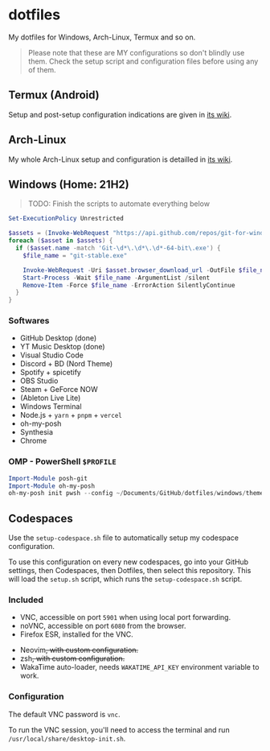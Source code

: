 # dotfiles
My dotfiles for Windows, Arch-Linux, Termux and so on.

> Please note that these are MY configurations so don't blindly use them. Check the setup script and configuration files before using any of them.

## Termux (Android)

Setup and post-setup configuration indications are given
in [its wiki](https://github.com/Vexcited/dotfiles/wiki/Termux).

## Arch-Linux

My whole Arch-Linux setup and configuration is detailled
in [its wiki](https://github.com/Vexcited/dotfiles/wiki/Arch-Linux).

## Windows (Home: 21H2)

> TODO: Finish the scripts to automate everything below

```powershell
Set-ExecutionPolicy Unrestricted

$assets = (Invoke-WebRequest "https://api.github.com/repos/git-for-windows/git/releases/latest" | ConvertFrom-Json).assets
foreach ($asset in $assets) { 
  if ($asset.name -match 'Git-\d*\.\d*\.\d*-64-bit\.exe') {
    $file_name = "git-stable.exe"

    Invoke-WebRequest -Uri $asset.browser_download_url -OutFile $file_name
    Start-Process -Wait $file_name -ArgumentList /silent
    Remove-Item -Force $file_name -ErrorAction SilentlyContinue
  }
}
```

### Softwares

* GitHub Desktop (done)
* YT Music Desktop (done)
* Visual Studio Code
* Discord + BD (Nord Theme)
* Spotify + spicetify
* OBS Studio
* Steam + GeForce NOW
* (Ableton Live Lite)
* Windows Terminal
* Node.js + `yarn` + `pnpm` + `vercel`
* oh-my-posh
* Synthesia
* Chrome

### OMP - PowerShell `$PROFILE`

```powershell
Import-Module posh-git
Import-Module oh-my-posh
oh-my-posh init pwsh --config ~/Documents/GitHub/dotfiles/windows/theme.omp.json | Invoke-Expression
```

## Codespaces

Use the `setup-codespace.sh` file to automatically setup my codespace configuration.

To use this configuration on every new codespaces, go into your GitHub settings, then Codespaces, then Dotfiles, then select this repository. This will load the `setup.sh` script, which runs the `setup-codespace.sh` script.

### Included

- VNC, accessible on port `5901` when using local port forwarding.
- noVNC, accessible on port `6080` from the browser.
- Firefox ESR, installed for the VNC.
<!-- - VSCodium, installed for the VNC. -->
- Neovim~~, with custom configuration.~~
- zsh~~, with custom configuration.~~
- WakaTime auto-loader, needs `WAKATIME_API_KEY` environment variable to work.

### Configuration

The default VNC password is `vnc`.

To run the VNC session, you'll need to access the terminal and run `/usr/local/share/desktop-init.sh`.


